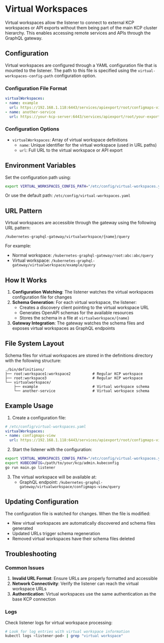 # Virtual Workspaces

Virtual workspaces allow the listener to connect to external KCP workspaces or API exports without them being part of the main KCP cluster hierarchy. This enables accessing remote services and APIs through the GraphQL gateway.

## Configuration

Virtual workspaces are configured through a YAML configuration file that is mounted to the listener. The path to this file is specified using the `virtual-workspaces-config-path` configuration option.

### Configuration File Format

```yaml
virtualWorkspaces:
- name: example
  url: https://192.168.1.118:6443/services/apiexport/root/configmaps-view
- name: another-service
  url: https://your-kcp-server:6443/services/apiexport/root/your-export
```

### Configuration Options

- `virtualWorkspaces`: Array of virtual workspace definitions
  - `name`: Unique identifier for the virtual workspace (used in URL paths)
  - `url`: Full URL to the virtual workspace or API export

## Environment Variables

Set the configuration path using:

```bash
export VIRTUAL_WORKSPACES_CONFIG_PATH="/etc/config/virtual-workspaces.yaml"
```

Or use the default path: `/etc/config/virtual-workspaces.yaml`

## URL Pattern

Virtual workspaces are accessible through the gateway using the following URL pattern:

```
/kubernetes-graphql-gateway/virtualworkspace/{name}/query
```

For example:
- Normal workspace: `/kubernetes-graphql-gateway/root:abc:abc/query`
- Virtual workspace: `/kubernetes-graphql-gateway/virtualworkspace/example/query`

## How It Works

1. **Configuration Watching**: The listener watches the virtual workspaces configuration file for changes
2. **Schema Generation**: For each virtual workspace, the listener:
   - Creates a discovery client pointing to the virtual workspace URL
   - Generates OpenAPI schemas for the available resources
   - Stores the schema in a file at `virtualworkspace/{name}`
3. **Gateway Integration**: The gateway watches the schema files and exposes virtual workspaces as GraphQL endpoints

## File System Layout

Schema files for virtual workspaces are stored in the definitions directory with the following structure:

```
./bin/definitions/
├── root:workspace1:workspace2          # Regular KCP workspace
├── root:workspace3                     # Regular KCP workspace
└── virtualworkspace/
    ├── example                         # Virtual workspace schema
    └── another-service                 # Virtual workspace schema
```

## Example Usage

1. Create a configuration file:

```yaml
# /etc/config/virtual-workspaces.yaml
virtualWorkspaces:
- name: configmaps-view
  url: https://192.168.1.118:6443/services/apiexport/root/configmaps-view
```

2. Start the listener with the configuration:

```bash
export VIRTUAL_WORKSPACES_CONFIG_PATH="/etc/config/virtual-workspaces.yaml"
export KUBECONFIG=/path/to/your/kcp/admin.kubeconfig
go run main.go listener
```

3. The virtual workspace will be available at:
   - GraphQL endpoint: `/kubernetes-graphql-gateway/virtualworkspace/configmaps-view/query`

## Updating Configuration

The configuration file is watched for changes. When the file is modified:
- New virtual workspaces are automatically discovered and schema files generated
- Updated URLs trigger schema regeneration
- Removed virtual workspaces have their schema files deleted

## Troubleshooting

### Common Issues

1. **Invalid URL Format**: Ensure URLs are properly formatted and accessible
2. **Network Connectivity**: Verify the listener can reach the virtual workspace URLs
3. **Authentication**: Virtual workspaces use the same authentication as the base KCP connection

### Logs

Check listener logs for virtual workspace processing:

```bash
# Look for log entries with virtual workspace information
kubectl logs <listener-pod> | grep "virtual workspace"
``` 